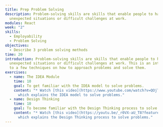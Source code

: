 ```yaml
---
title: Prep Problem Solving
description: Problem-solving skills are skills that enable people to handle
  unexpected situations or difficult challenges at work.
modules: React
week: "2"
skills:
  - Employability
  - Problem Solving
objectives:
  - Describe 3 problem solving methods
time: 20
introduction: Problem-solving skills are skills that enable people to handle
  unexpected situations or difficult challenges at work. This is an introduction
  to a few techniques on how to approach problems and solve them.
exercises:
  - name: The IDEA Module
    time: 10
    goal: To get familiar with the IDEA model to solve problems.
    content: "* Watch [this video](https://www.youtube.com/watch?v=QOjTJAFyNrU)
      which explains the IDEA model to solve problems."
  - name: Design Thinking
    time: 10
    goal: To become familiar with the Design Thinking process to solve problems.
    content: "* Watch [this video](https://youtu.be/_r0VX-aU_T8?feature=shared),
      which explains the Design Thinking process to solve problems."
---
```

